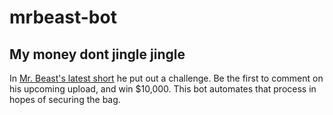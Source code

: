 # mrbeast-bot
## My money dont jingle jingle

In [Mr. Beast's latest short](https://www.youtube.com/shorts/dZklZVaU4AI) he put out a challenge. Be the first to comment on his upcoming upload, and win $10,000. This bot automates that process in hopes of securing the bag.